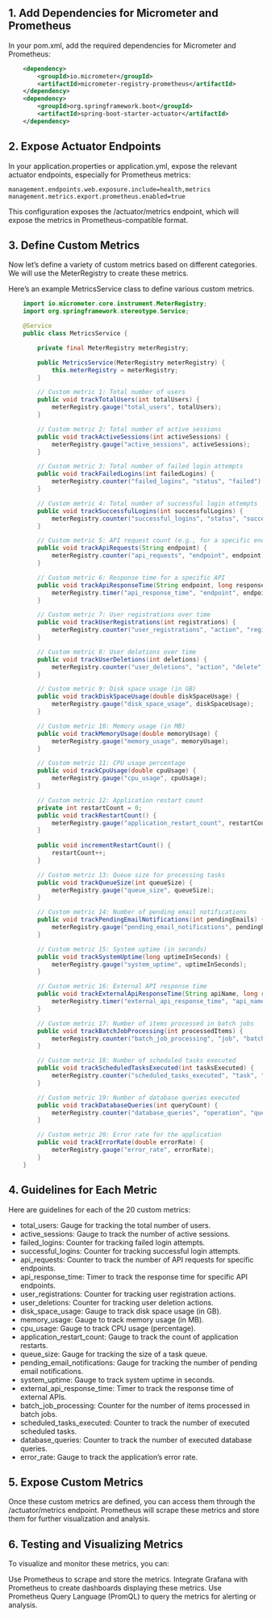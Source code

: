 ## 1. Add Dependencies for Micrometer and Prometheus
In your pom.xml, add the required dependencies for Micrometer and Prometheus:

```xml
    <dependency>
        <groupId>io.micrometer</groupId>
        <artifactId>micrometer-registry-prometheus</artifactId>
    </dependency>
    <dependency>
        <groupId>org.springframework.boot</groupId>
        <artifactId>spring-boot-starter-actuator</artifactId>
    </dependency>
```
## 2. Expose Actuator Endpoints
In your application.properties or application.yml, expose the relevant actuator endpoints, especially for Prometheus metrics:

```properties
management.endpoints.web.exposure.include=health,metrics
management.metrics.export.prometheus.enabled=true
```
This configuration exposes the /actuator/metrics endpoint, which will expose the metrics in Prometheus-compatible format.

## 3. Define Custom Metrics
Now let’s define a variety of custom metrics based on different categories. We will use the MeterRegistry to create these metrics.

Here’s an example MetricsService class to define various custom metrics.

```java
    import io.micrometer.core.instrument.MeterRegistry;
    import org.springframework.stereotype.Service;

    @Service
    public class MetricsService {

        private final MeterRegistry meterRegistry;

        public MetricsService(MeterRegistry meterRegistry) {
            this.meterRegistry = meterRegistry;
        }

        // Custom metric 1: Total number of users
        public void trackTotalUsers(int totalUsers) {
            meterRegistry.gauge("total_users", totalUsers);
        }

        // Custom metric 2: Total number of active sessions
        public void trackActiveSessions(int activeSessions) {
            meterRegistry.gauge("active_sessions", activeSessions);
        }

        // Custom metric 3: Total number of failed login attempts
        public void trackFailedLogins(int failedLogins) {
            meterRegistry.counter("failed_logins", "status", "failed").increment();
        }

        // Custom metric 4: Total number of successful login attempts
        public void trackSuccessfulLogins(int successfulLogins) {
            meterRegistry.counter("successful_logins", "status", "successful").increment();
        }

        // Custom metric 5: API request count (e.g., for a specific endpoint)
        public void trackApiRequests(String endpoint) {
            meterRegistry.counter("api_requests", "endpoint", endpoint).increment();
        }

        // Custom metric 6: Response time for a specific API
        public void trackApiResponseTime(String endpoint, long responseTime) {
            meterRegistry.timer("api_response_time", "endpoint", endpoint).record(responseTime, java.util.concurrent.TimeUnit.MILLISECONDS);
        }

        // Custom metric 7: User registrations over time
        public void trackUserRegistrations(int registrations) {
            meterRegistry.counter("user_registrations", "action", "register").increment();
        }

        // Custom metric 8: User deletions over time
        public void trackUserDeletions(int deletions) {
            meterRegistry.counter("user_deletions", "action", "delete").increment();
        }

        // Custom metric 9: Disk space usage (in GB)
        public void trackDiskSpaceUsage(double diskSpaceUsage) {
            meterRegistry.gauge("disk_space_usage", diskSpaceUsage);
        }

        // Custom metric 10: Memory usage (in MB)
        public void trackMemoryUsage(double memoryUsage) {
            meterRegistry.gauge("memory_usage", memoryUsage);
        }

        // Custom metric 11: CPU usage percentage
        public void trackCpuUsage(double cpuUsage) {
            meterRegistry.gauge("cpu_usage", cpuUsage);
        }

        // Custom metric 12: Application restart count
        private int restartCount = 0;
        public void trackRestartCount() {
            meterRegistry.gauge("application_restart_count", restartCount);
        }
        
        public void incrementRestartCount() {
            restartCount++;
        }

        // Custom metric 13: Queue size for processing tasks
        public void trackQueueSize(int queueSize) {
            meterRegistry.gauge("queue_size", queueSize);
        }

        // Custom metric 14: Number of pending email notifications
        public void trackPendingEmailNotifications(int pendingEmails) {
            meterRegistry.gauge("pending_email_notifications", pendingEmails);
        }

        // Custom metric 15: System uptime (in seconds)
        public void trackSystemUptime(long uptimeInSeconds) {
            meterRegistry.gauge("system_uptime", uptimeInSeconds);
        }

        // Custom metric 16: External API response time
        public void trackExternalApiResponseTime(String apiName, long responseTime) {
            meterRegistry.timer("external_api_response_time", "api_name", apiName).record(responseTime, java.util.concurrent.TimeUnit.MILLISECONDS);
        }

        // Custom metric 17: Number of items processed in batch jobs
        public void trackBatchJobProcessing(int processedItems) {
            meterRegistry.counter("batch_job_processing", "job", "batch").increment();
        }

        // Custom metric 18: Number of scheduled tasks executed
        public void trackScheduledTasksExecuted(int tasksExecuted) {
            meterRegistry.counter("scheduled_tasks_executed", "task", "scheduled").increment();
        }

        // Custom metric 19: Number of database queries executed
        public void trackDatabaseQueries(int queryCount) {
            meterRegistry.counter("database_queries", "operation", "query").increment();
        }

        // Custom metric 20: Error rate for the application
        public void trackErrorRate(double errorRate) {
            meterRegistry.gauge("error_rate", errorRate);
        }
    }
```

## 4. Guidelines for Each Metric
Here are guidelines for each of the 20 custom metrics:

- total_users: Gauge for tracking the total number of users.
- active_sessions: Gauge to track the number of active sessions.
- failed_logins: Counter for tracking failed login attempts.
- successful_logins: Counter for tracking successful login attempts.
- api_requests: Counter to track the number of API requests for specific endpoints.
- api_response_time: Timer to track the response time for specific API endpoints.
- user_registrations: Counter for tracking user registration actions.
- user_deletions: Counter for tracking user deletion actions.
- disk_space_usage: Gauge to track disk space usage (in GB).
- memory_usage: Gauge to track memory usage (in MB).
- cpu_usage: Gauge to track CPU usage (percentage).
- application_restart_count: Gauge to track the count of application restarts.
- queue_size: Gauge for tracking the size of a task queue.
- pending_email_notifications: Gauge for tracking the number of pending email notifications.
- system_uptime: Gauge to track system uptime in seconds.
- external_api_response_time: Timer to track the response time of external APIs.
- batch_job_processing: Counter for the number of items processed in batch jobs.
- scheduled_tasks_executed: Counter to track the number of executed scheduled tasks.
- database_queries: Counter to track the number of executed database queries.
- error_rate: Gauge to track the application’s error rate.

## 5. Expose Custom Metrics
Once these custom metrics are defined, you can access them through the /actuator/metrics endpoint. Prometheus will scrape these metrics and store them for further visualization and analysis.

## 6. Testing and Visualizing Metrics
To visualize and monitor these metrics, you can:

Use Prometheus to scrape and store the metrics.
Integrate Grafana with Prometheus to create dashboards displaying these metrics.
Use Prometheus Query Language (PromQL) to query the metrics for alerting or analysis.